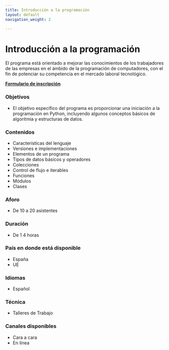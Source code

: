 ```yaml
---
title: Introducción a la programación
layout: default
navigation_weight: 2

---
```


# Introducción a la programación 

El programa está orientado a mejorar las conocimientos de los trabajadores de las empresas en el ámbido de la programación de computadores, con el fin de potenciar su competencia en el mercado laboral tecnológico.

[**Formulario de inscripción**](https://forms.gle/LTZmEm6vzCd7Bkxq9)

### Objetivos
- El objetivo específico del programa es proporcionar una iniciación a la programación en Python, incluyendo algunos conceptos básicos de algoritmia y estructuras de datos.


### Contenidos
- Características del lenguaje
- Versiones e implementaciones
- Elementos de un programa
- Tipos de datos básicos y operadores
- Colecciones 
- Control de flujo e iterables
- Funciones
- Módulos
- Clases

### Aforo
- De 10 a 20 asistentes

### Duración
- De 1 4 horas

### País en donde está disponible
- España
- UE

### Idiomas
- Español

### Técnica
- Talleres de Trabajo

### Canales disponibles
- Cara a cara
- En línea



